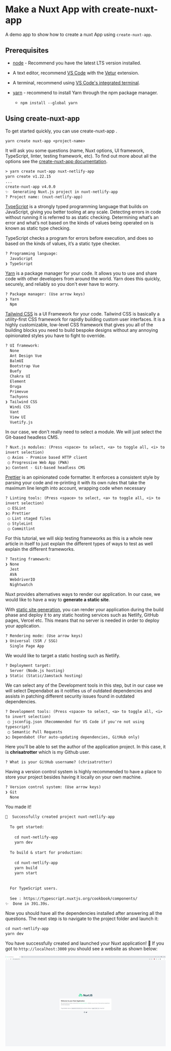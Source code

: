 # Make a Nuxt App with create-nuxt-app

A demo app to show how to create a nuxt App using `create-nuxt-app`.

## Prerequisites

- [node](https://nodejs.org/en/) - Recommend you have the latest LTS version installed.
- A text editor, recommend [VS Code](https://code.visualstudio.com/) with the [Vetur](https://marketplace.visualstudio.com/items?itemName=octref.vetur) extension.
- A terminal, recommend using [VS Code's integrated terminal](https://code.visualstudio.com/docs/editor/integrated-terminal).

- [yarn](https://classic.yarnpkg.com/lang/en/docs/install/#mac-stable) - recommend to install Yarn through the npm package manager.
    - `npm install --global yarn`


## Using create-nuxt-app

To get started quickly, you can use create-nuxt-app .

```
yarn create nuxt-app <project-name>
```

It will ask you some questions (name, Nuxt options, UI framework, TypeScript, linter, testing framework, etc). To find out more about all the options see the [create-nuxt-app documentation](https://github.com/nuxt/create-nuxt-app/blob/master/README.md).

```
> yarn create nuxt-app nuxt-netlify-app
yarn create v1.22.15
...
create-nuxt-app v4.0.0
✨  Generating Nuxt.js project in nuxt-netlify-app
? Project name: (nuxt-netlify-app)
```

[TypeScript](https://www.typescriptlang.org/) is a strongly typed programming language that builds on JavaScript, giving you better tooling at any scale. Detecting errors in code without running it is referred to as static checking. Determining what’s an error and what’s not based on the kinds of values being operated on is known as static type checking.

TypeScript checks a program for errors before execution, and does so based on the kinds of values, it’s a static type checker.

```
? Programming language:
  JavaScript
❯ TypeScript
```

[Yarn](https://yarnpkg.com/) is a package manager for your code. It allows you to use and share code with other developers from around the world. Yarn does this quickly, securely, and reliably so you don't ever have to worry.

```
? Package manager: (Use arrow keys)
❯ Yarn
  Npm
```

[Tailwind CSS](https://tailwindcss.com/) is a UI Framework for your code. Tailwind CSS is basically a utility-first CSS framework for rapidly building custom user interfaces. It is a highly customizable, low-level CSS framework that gives you all of the building blocks you need to build bespoke designs without any annoying opinionated styles you have to fight to override.

```
? UI framework:
  None
  Ant Design Vue
  BalmUI
  Bootstrap Vue
  Buefy
  Chakra UI
  Element
  Oruga
  Primevue
  Tachyons
❯ Tailwind CSS
  Windi CSS
  Vant
  View UI
  Vuetify.js
```

In our case, we don't really need to select a module. We will just select the Git-based headless CMS.
```
? Nuxt.js modules: (Press <space> to select, <a> to toggle all, <i> to invert selection)
 ◯ Axios - Promise based HTTP client
 ◯ Progressive Web App (PWA)
❯◯ Content - Git-based headless CMS
```

[Prettier](https://prettier.io/docs/en/) is an opinionated code formatter. It enforces a consistent style by parsing your code and re-printing it with its own rules that take the maximum line length into account, wrapping code when necessary

```
? Linting tools: (Press <space> to select, <a> to toggle all, <i> to invert selection)
 ◯ ESLint
❯◯ Prettier
 ◯ Lint staged files
 ◯ StyleLint
 ◯ Commitlint
```

For this tutorial, we will skip testing frameworks as this is a whole new article in itself to just explain the different types of ways to test as well explain the different frameworks.
```
? Testing framework:
❯ None
  Jest
  AVA
  WebdriverIO
  Nightwatch
```

Nuxt provides alternatives ways to render our application. In our case, we would like to have a way to **generate a static site**.

With [static site generation](https://nuxtjs.org/docs/concepts/static-site-generation/), you can render your application during the build phase and deploy it to any static hosting services such as Netlify, GitHub pages, Vercel etc. This means that no server is needed in order to deploy your application.
```
? Rendering mode: (Use arrow keys)
❯ Universal (SSR / SSG)
  Single Page App
```

We would like to target a static hosting such as Netlify.
```
? Deployment target:
  Server (Node.js hosting)
❯ Static (Static/Jamstack hosting)
```

We can select any of the Development tools in this step, but in our case we will select Dependabot as it notifies us of outdated dependencies and assists in patching different security issues found in outdated dependencies.

```
? Development tools: (Press <space> to select, <a> to toggle all, <i> to invert selection)
 ◯ jsconfig.json (Recommended for VS Code if you're not using typescript)
 ◯ Semantic Pull Requests
❯◯ Dependabot (For auto-updating dependencies, GitHub only)
```

Here you'll be able to set the author of the application project. In this case, it is **chrisatrotter** which is my Github user.
```
? What is your GitHub username? (chrisatrotter)
```

Having a version control system is highly recommended to have a place to store your project besides having it locally on your own machine.
```
? Version control system: (Use arrow keys)
❯ Git
  None
```

You made it!

```
🎉  Successfully created project nuxt-netlify-app

  To get started:

	cd nuxt-netlify-app
	yarn dev

  To build & start for production:

	cd nuxt-netlify-app
	yarn build
	yarn start


  For TypeScript users.

  See : https://typescript.nuxtjs.org/cookbook/components/
✨  Done in 391.39s.
```

Now you should have all the dependencies installed after answering all the questions. The next step is to navigate to the project folder and launch it:

```
cd nuxt-netlify-app
yarn dev
```

You have successfully created and launched your Nuxt application! 🎉
If you got to `http://localhost:3000` you should see a website as shown below:

![Screenshot](assets/website.png)